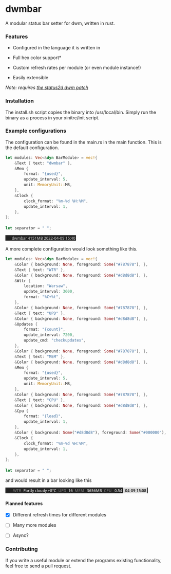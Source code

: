 # dwmbar

A modular status bar setter for dwm, written in rust.

### Features

- Configured in the language it is written in

- Full hex color support*

- Custom refresh rates per module (or even module instance!)

- Easily extensible

*Note: requires [the status2d dwm patch](https://dwm.suckless.org/patches/status2d/)*

### Installation

The install.sh script copies the binary into /usr/local/bin. Simply run the binary as a process in your xinitrc/init script.

### Example configurations

The configuration can be found in the main.rs in the main function. This is the default configuration.

```rust
let modules: Vec<&dyn BarModule> = vec!{
    &Text { text: "dwmbar" },
    &Mem {
        format: "{used}",
        update_interval: 5,
        unit: MemoryUnit::MB,
    },
    &Clock {
        clock_format: "%m-%d %H:%M",
        update_interval: 1,
    },
};

let separator = " ";
```

<img title="" src="imgs/exampledefault.png" alt="">

A more complete configuration would look something like this.

```rust
let modules: Vec<&dyn BarModule> = vec!{
    &Color { background: None, foreground: Some("#787878"), },
    &Text { text: "WTR" },
    &Color { background: None, foreground: Some("#d8d8d8"), },
    &Wttr {
        location: "Warsaw",
        update_interval: 3600,
        format: "%C+%t",
    },
    &Color { background: None, foreground: Some("#787878"), },
    &Text { text: "UPD" },
    &Color { background: None, foreground: Some("#d8d8d8"), },
    &Updates {
        format: "{count}",
        update_interval: 7200,
        update_cmd: "checkupdates",
    },
    &Color { background: None, foreground: Some("#787878"), },
    &Text { text: "MEM" },
    &Color { background: None, foreground: Some("#d8d8d8"), },
    &Mem {
        format: "{used}",
        update_interval: 5,
        unit: MemoryUnit::MB,
    },
    &Color { background: None, foreground: Some("#787878"), },
    &Text { text: "CPU" },
    &Color { background: None, foreground: Some("#d8d8d8"), },
    &Cpu {
        format: "{load}",
        update_interval: 1,
    },
    &Color { background: Some("#d8d8d8"), foreground: Some("#000000"), },
    &Clock {
        clock_format: "%m-%d %H:%M",
        update_interval: 1,
    },
};

let separator = " ";


```

and would result in a bar looking like this

<img title="" src="imgs/exampleone.png" alt="default-config">

#### Planned features

- [x] Different refresh times for different modules

- [ ] Many more modules

- [ ] Async?

### Contributing

If you write a useful module or extend the programs existing functionality, feel free to send a pull request.
